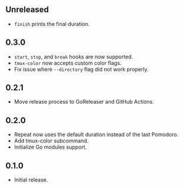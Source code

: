 ## Unreleased

* `finish` prints the final duration.

## 0.3.0

* `start`, `stop`, and `break` hooks are now supported.
* `tmux-color` now accepts custom color flags.
* Fix issue where `--directory` flag did not work properly.

## 0.2.1

* Move release process to GoReleaser and GitHub Actions.

## 0.2.0

* Repeat now uses the default duration instead of the last Pomodoro.
* Add tmux-color subcommand.
* Initialize Go modules support.

## 0.1.0

* Initial release.
